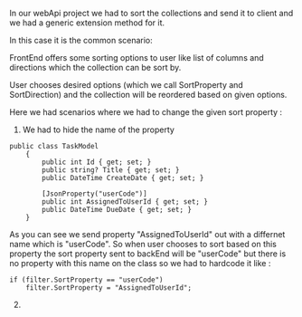 In our webApi project we had to sort the collections and send it to client and we had a generic extension method for it.

In this case it is the common scenario:

FrontEnd offers some sorting options to user like list of columns and directions which the collection can be sort by.

User chooses desired options (which we call SortProperty and SortDirection)
and the collection will be reordered based on given options.

Here we had scenarios where we had to change the given sort property :
1. We had to hide the name of the property
```    
public class TaskModel
    {
        public int Id { get; set; }
        public string? Title { get; set; }
        public DateTime CreateDate { get; set; }

        [JsonProperty("userCode")]
        public int AssignedToUserId { get; set; }
        public DateTime DueDate { get; set; }
    }

```
As you can see we send property "AssignedToUserId" out with a differnet name which is "userCode". So when user chooses to sort based on this property the sort property sent to backEnd will be "userCode" but there is no property with this name on the class so we had to hardcode it like : 

```
if (filter.SortProperty == "userCode") 
    filter.SortProperty = "AssignedToUserId";

```

2. 